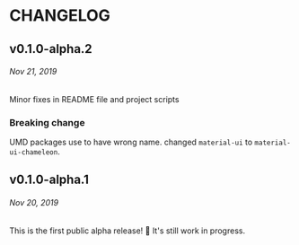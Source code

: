 # CHANGELOG

## v0.1.0-alpha.2
###### *Nov 21, 2019*

Minor fixes in README file and project scripts

### Breaking change

UMD packages use to have wrong name. changed `material-ui` to `material-ui-chameleon`.

## v0.1.0-alpha.1
###### *Nov 20, 2019*

This is the first public alpha release! 🎉
It's still work in progress.
